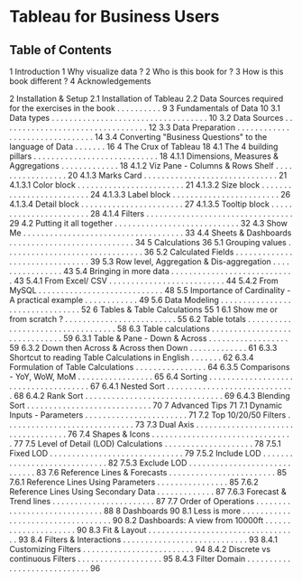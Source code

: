 # Tableau for Business Users
## Table of Contents

1 Introduction
  1 Why visualize data ? 
  2 Who is this book for ? 
  3 How is this book different ? 
  4 Acknowledgements
  
2 Installation & Setup
2.1 Installation of Tableau
2.2 Data Sources required for the exercises in the book . . . . . . . . . . 9
3 Fundamentals of Data 10
3.1 Data types . . . . . . . . . . . . . . . . . . . . . . . . . . . . . . . . . . . 10
3.2 Data Sources . . . . . . . . . . . . . . . . . . . . . . . . . . . . . . . . . 12
3.3 Data Preparation . . . . . . . . . . . . . . . . . . . . . . . . . . . . . . . 14
3.4 Converting "Business Questions" to the language of Data . . . . . . . 16
4 The Crux of Tableau 18
4.1 The 4 building pillars . . . . . . . . . . . . . . . . . . . . . . . . . . . . 18
4.1.1 Dimensions, Measures & Aggregations . . . . . . . . . . . . . 18
4.1.2 Viz Pane - Columns & Rows Shelf . . . . . . . . . . . . . . . . . 20
4.1.3 Marks Card . . . . . . . . . . . . . . . . . . . . . . . . . . . . . . 21
4.1.3.1 Color block . . . . . . . . . . . . . . . . . . . . . . . . 21
4.1.3.2 Size block . . . . . . . . . . . . . . . . . . . . . . . . . 24
4.1.3.3 Label block . . . . . . . . . . . . . . . . . . . . . . . . 26
4.1.3.4 Detail block . . . . . . . . . . . . . . . . . . . . . . . 27
4.1.3.5 Tooltip block . . . . . . . . . . . . . . . . . . . . . . . 28
4.1.4 Filters . . . . . . . . . . . . . . . . . . . . . . . . . . . . . . . . . 29
4.2 Putting it all together . . . . . . . . . . . . . . . . . . . . . . . . . . . . 32
4.3 Show Me . . . . . . . . . . . . . . . . . . . . . . . . . . . . . . . . . . . . 33
4.4 Sheets & Dashboards . . . . . . . . . . . . . . . . . . . . . . . . . . . . 34
5 Calculations 36
5.1 Grouping values . . . . . . . . . . . . . . . . . . . . . . . . . . . . . . . 36
5.2 Calculated Fields . . . . . . . . . . . . . . . . . . . . . . . . . . . . . . . 39
5.3 Row level, Aggregation & Dis-aggregation . . . . . . . . . . . . . . . . 43
5.4 Bringing in more data . . . . . . . . . . . . . . . . . . . . . . . . . . . . 43
5.4.1 From Excel/ CSV . . . . . . . . . . . . . . . . . . . . . . . . . . 44
5.4.2 From MySQL . . . . . . . . . . . . . . . . . . . . . . . . . . . . 48
5.5 Importance of Cardinality - A practical example . . . . . . . . . . . . 49
5.6 Data Modeling . . . . . . . . . . . . . . . . . . . . . . . . . . . . . . . . 52
6 Tables & Table Calculations 55
1
6.1 Show me or from scratch ? . . . . . . . . . . . . . . . . . . . . . . . . . 55
6.2 Table totals . . . . . . . . . . . . . . . . . . . . . . . . . . . . . . . . . . 58
6.3 Table calculations . . . . . . . . . . . . . . . . . . . . . . . . . . . . . . 59
6.3.1 Table & Pane - Down & Across . . . . . . . . . . . . . . . . . . 59
6.3.2 Down then Across & Across then Down . . . . . . . . . . . . . 61
6.3.3 Shortcut to reading Table Calculations in English . . . . . . . 62
6.3.4 Formulation of Table Calculations . . . . . . . . . . . . . . . . 64
6.3.5 Comparisons - YoY, WoW, MoM . . . . . . . . . . . . . . . . . 65
6.4 Sorting . . . . . . . . . . . . . . . . . . . . . . . . . . . . . . . . . . . . . 67
6.4.1 Nested Sort . . . . . . . . . . . . . . . . . . . . . . . . . . . . . 68
6.4.2 Rank Sort . . . . . . . . . . . . . . . . . . . . . . . . . . . . . . . 69
6.4.3 Blending Sort . . . . . . . . . . . . . . . . . . . . . . . . . . . . 70
7 Advanced Tips 71
7.1 Dynamic Inputs - Parameters . . . . . . . . . . . . . . . . . . . . . . . 71
7.2 Top 10/20/50 Filters . . . . . . . . . . . . . . . . . . . . . . . . . . . . . 73
7.3 Dual Axis . . . . . . . . . . . . . . . . . . . . . . . . . . . . . . . . . . . 76
7.4 Shapes & Icons . . . . . . . . . . . . . . . . . . . . . . . . . . . . . . . . 77
7.5 Level of Detail (LOD) Calculations . . . . . . . . . . . . . . . . . . . . 78
7.5.1 Fixed LOD . . . . . . . . . . . . . . . . . . . . . . . . . . . . . . 79
7.5.2 Include LOD . . . . . . . . . . . . . . . . . . . . . . . . . . . . . 82
7.5.3 Exclude LOD . . . . . . . . . . . . . . . . . . . . . . . . . . . . . 83
7.6 Reference Lines & Forecasts . . . . . . . . . . . . . . . . . . . . . . . . 85
7.6.1 Reference Lines Using Parameters . . . . . . . . . . . . . . . . 85
7.6.2 Reference Lines Using Secondary Data . . . . . . . . . . . . . 87
7.6.3 Forecast & Trend lines . . . . . . . . . . . . . . . . . . . . . . . 87
7.7 Order of Operations . . . . . . . . . . . . . . . . . . . . . . . . . . . . . 88
8 Dashboards 90
8.1 Less is more . . . . . . . . . . . . . . . . . . . . . . . . . . . . . . . . . . 90
8.2 Dashboards: A view from 10000ft . . . . . . . . . . . . . . . . . . . . . 90
8.3 Fit & Layout . . . . . . . . . . . . . . . . . . . . . . . . . . . . . . . . . . 93
8.4 Filters & Interactions . . . . . . . . . . . . . . . . . . . . . . . . . . . . 93
8.4.1 Customizing Filters . . . . . . . . . . . . . . . . . . . . . . . . . 94
8.4.2 Discrete vs continuous Filters . . . . . . . . . . . . . . . . . . . 95
8.4.3 Filter Domain . . . . . . . . . . . . . . . . . . . . . . . . . . . . 96
